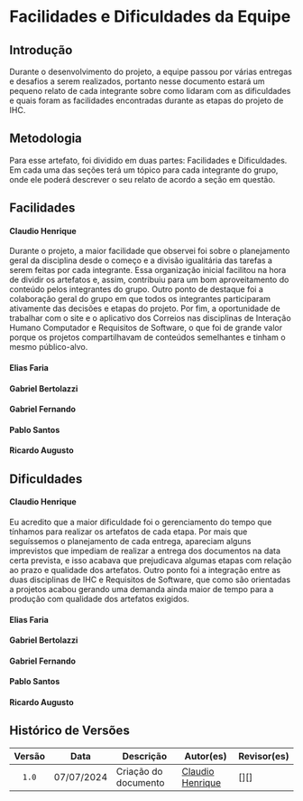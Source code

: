# Facilidades e Dificuldades da Equipe

## Introdução

Durante o desenvolvimento do projeto, a equipe passou por várias entregas e desafios a serem realizados, portanto nesse documento estará um pequeno relato de cada integrante sobre como lidaram com as dificuldades e quais foram as facilidades encontradas durante as etapas do projeto de IHC.

## Metodologia

Para esse artefato, foi dividido em duas partes: Facilidades e Dificuldades. Em cada uma das seções terá um tópico para cada integrante do grupo, onde ele poderá descrever o seu relato de acordo a seção em questão.

## Facilidades

#### **Claudio Henrique**

Durante o projeto, a maior facilidade que observei foi sobre o planejamento geral da disciplina desde o começo e a divisão igualitária das tarefas a serem feitas por cada integrante. Essa organização inicial facilitou na hora de dividir os artefatos e, assim, contribuiu para um bom aproveitamento do conteúdo pelos integrantes do grupo. Outro ponto de destaque foi a colaboração geral do grupo em que todos os integrantes participaram ativamente das decisões e etapas do projeto. Por fim, a oportunidade de trabalhar com o site e o aplicativo dos Correios nas disciplinas de Interação Humano Computador e Requisitos de Software, o que foi de grande valor porque os projetos compartilhavam de conteúdos semelhantes e tinham o mesmo público-alvo.

#### **Elias Faria**



#### **Gabriel Bertolazzi**



#### **Gabriel Fernando**



#### **Pablo Santos**



#### **Ricardo Augusto**


## Dificuldades

#### **Claudio Henrique**

Eu acredito que a maior dificuldade foi o gerenciamento do tempo que tínhamos para realizar os artefatos de cada etapa. Por mais que seguíssemos o planejamento de cada entrega, apareciam alguns imprevistos que impediam de realizar a entrega dos documentos na data certa prevista, e isso acabava que prejudicava algumas etapas com relação ao prazo e qualidade dos artefatos. Outro ponto foi a integração entre as duas disciplinas de IHC e Requisitos de Software, que como são orientadas a projetos acabou gerando uma demanda ainda maior de tempo para a produção com qualidade dos artefatos exigidos.

#### **Elias Faria**


#### **Gabriel Bertolazzi**



#### **Gabriel Fernando**



#### **Pablo Santos**



#### **Ricardo Augusto**



## Histórico de Versões

| Versão | Data | Descrição | Autor(es) | Revisor(es) |
| :----: | :--: | --------- | ----------- | ------ |
| `1.0`  | 07/07/2024 | Criação do documento | [Claudio Henrique][ClaudioGH] | [][] |


[ClaudioGH]: https://github.com/claudiohsc
[EliasGH]: https://github.com/EliasOliver21
[GabrielBGH]: https://github.com/Bertolazi
[GabrielFGH]: https://github.com/MMcLovin
[PabloGH]: https://github.com/pabloheika
[RicardoGH]: https://www.github.com/avmricardo